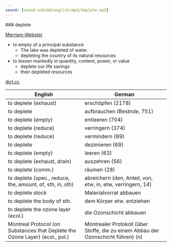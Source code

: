 ```yaml
---
sound: [sound:ankimd/english/mp3/deplete.mp3]
---
```


\### deplete

[Merriam-Webster](https://www.merriam-webster.com/dictionary/deplete)

- to empty of a principal substance
    - The lake was depleted of water.
    - depleting the country of its natural resources
- to lessen markedly in quantity, content, power, or value
    - deplete our life savings
    - their depleted resources

[dict.cc](https://www.dict.cc/deplete)

| English        | German       |
| -------------- | ------------ |
| to deplete (exhaust) | erschöpfen (2178) |
| to deplete | aufbrauchen (Bestnde, 751) |
| to deplete (empty) | entleeren (704) |
| to deplete (reduce) | verringern (374) |
| to deplete (reduce) | vermindern (89) |
| to deplete | dezimieren (69) |
| to deplete (empty) | leeren (63) |
| to deplete (exhaust, drain) | auszehren (56) |
| to deplete (comm.) | räumen (28) |
| to deplete (spec., reduce, the, amount, of, sth, in, sth) | abreichern (den, Anteil, von, etw, in, etw, verringern, 14) |
| to deplete stock | Materialvorrat abbauen |
| to deplete the body of sth. | dem Körper etw. entziehen |
| to deplete the ozone layer (ecol.) | die Ozonschicht abbauen |
| Montreal Protocol (on Substances that Deplete the Ozone Layer) (ecol., pol.) | Montrealer Protokoll (über Stoffe, die zu einem Abbau der Ozonschicht führen) (n) |
